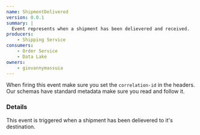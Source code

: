 ```yaml
---
name: ShipmentDelivered
version: 0.0.1
summary: |
  Event represents when a shipment has been delievered and received.
producers:
    - Shipping Service
consumers:
    - Order Service
    - Data Lake
owners:
    - giovannymassuia
---
```


<Admonition>When firing this event make sure you set the `correlation-id` in the headers. Our
schemas have standard metadata make sure you read and follow it.</Admonition>

### Details

This event is triggered when a shipment has been delievered to it's destination.

<NodeGraph title="Consumer / Producer Diagram" />

<Schema />
